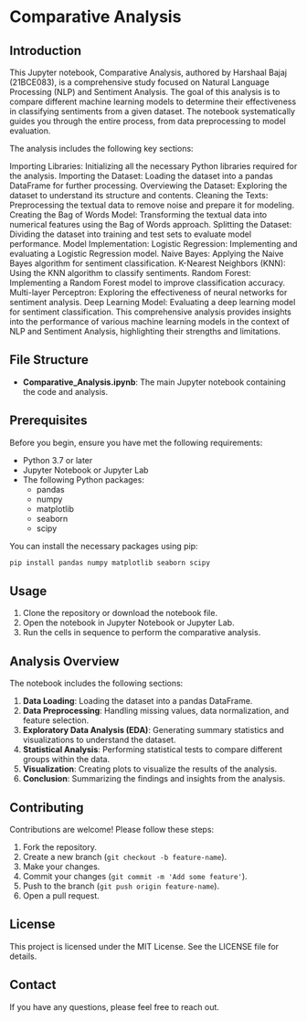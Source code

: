 
# Comparative Analysis

## Introduction

This Jupyter notebook, Comparative Analysis, authored by Harshaal Bajaj (21BCE083), is a comprehensive study focused on Natural Language Processing (NLP) and Sentiment Analysis. The goal of this analysis is to compare different machine learning models to determine their effectiveness in classifying sentiments from a given dataset. The notebook systematically guides you through the entire process, from data preprocessing to model evaluation.

The analysis includes the following key sections:

Importing Libraries: Initializing all the necessary Python libraries required for the analysis.
Importing the Dataset: Loading the dataset into a pandas DataFrame for further processing.
Overviewing the Dataset: Exploring the dataset to understand its structure and contents.
Cleaning the Texts: Preprocessing the textual data to remove noise and prepare it for modeling.
Creating the Bag of Words Model: Transforming the textual data into numerical features using the Bag of Words approach.
Splitting the Dataset: Dividing the dataset into training and test sets to evaluate model performance.
Model Implementation:
Logistic Regression: Implementing and evaluating a Logistic Regression model.
Naive Bayes: Applying the Naive Bayes algorithm for sentiment classification.
K-Nearest Neighbors (KNN): Using the KNN algorithm to classify sentiments.
Random Forest: Implementing a Random Forest model to improve classification accuracy.
Multi-layer Perceptron: Exploring the effectiveness of neural networks for sentiment analysis.
Deep Learning Model: Evaluating a deep learning model for sentiment classification.
This comprehensive analysis provides insights into the performance of various machine learning models in the context of NLP and Sentiment Analysis, highlighting their strengths and limitations.
## File Structure

- **Comparative_Analysis.ipynb**: The main Jupyter notebook containing the code and analysis.

## Prerequisites

Before you begin, ensure you have met the following requirements:

- Python 3.7 or later
- Jupyter Notebook or Jupyter Lab
- The following Python packages:
  - pandas
  - numpy
  - matplotlib
  - seaborn
  - scipy

You can install the necessary packages using pip:

```bash
pip install pandas numpy matplotlib seaborn scipy
```

## Usage

1. Clone the repository or download the notebook file.
2. Open the notebook in Jupyter Notebook or Jupyter Lab.
3. Run the cells in sequence to perform the comparative analysis.

## Analysis Overview

The notebook includes the following sections:

1. **Data Loading**: Loading the dataset into a pandas DataFrame.
2. **Data Preprocessing**: Handling missing values, data normalization, and feature selection.
3. **Exploratory Data Analysis (EDA)**: Generating summary statistics and visualizations to understand the dataset.
4. **Statistical Analysis**: Performing statistical tests to compare different groups within the data.
5. **Visualization**: Creating plots to visualize the results of the analysis.
6. **Conclusion**: Summarizing the findings and insights from the analysis.

## Contributing

Contributions are welcome! Please follow these steps:

1. Fork the repository.
2. Create a new branch (`git checkout -b feature-name`).
3. Make your changes.
4. Commit your changes (`git commit -m 'Add some feature'`).
5. Push to the branch (`git push origin feature-name`).
6. Open a pull request.

## License

This project is licensed under the MIT License. See the LICENSE file for details.

## Contact

If you have any questions, please feel free to reach out.
